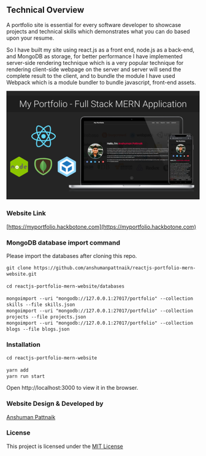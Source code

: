 ## Technical Overview
A portfolio site is essential for every software developer to showcase projects and technical skills which demonstrates what you can do based upon your resume. 

So I have built my site using react.js as a front end, node.js as a back-end, and MongoDB as storage, for better performance I have implemented server-side rendering technique which is a very popular technique for rendering client-side webpage on the server and server will send the complete result to the client, and to bundle the module I have used Webpack which is a module bundler to bundle javascript, front-end assets.

<img src='screenshot/thumbnail.png' />

### Website Link
[https://myportfolio.hackbotone.com](https://myportfolio.hackbotone.com)

### MongoDB database import command
Please import the databases after cloning this repo.

`````````````````````````````````````
git clone https://github.com/anshumanpattnaik/reactjs-portfolio-mern-website.git

cd reactjs-portfolio-mern-website/databases

mongoimport --uri "mongodb://127.0.0.1:27017/portfolio" --collection skills --file skills.json
mongoimport --uri "mongodb://127.0.0.1:27017/portfolio" --collection projects --file projects.json
mongoimport --uri "mongodb://127.0.0.1:27017/portfolio" --collection blogs --file blogs.json
`````````````````````````````````````

### Installation
``````````````````````````````````````
cd reactjs-portfolio-mern-website

yarn add
yarn run start
``````````````````````````````````````
Open http://localhost:3000 to view it in the browser.

### Website Design & Developed by
[Anshuman Pattnaik](https://www.linkedin.com/in/anshuman123/)

### License
This project is licensed under the [MIT License](LICENSE)
